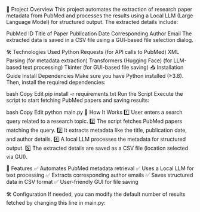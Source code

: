 📌 Project Overview
This project automates the extraction of research paper metadata from PubMed and processes the results using a Local LLM (Large Language Model) for structured output. The extracted details include:

PubMed ID
Title of Paper
Publication Date
Corresponding Author Email
The extracted data is saved in a CSV file using a GUI-based file selection dialog.

🛠️ Technologies Used
Python
Requests (for API calls to PubMed)
XML Parsing (for metadata extraction)
Transformers (Hugging Face) (for LLM-based text processing)
Tkinter (for GUI-based file saving)
📥 Installation Guide
Install Dependencies
Make sure you have Python installed (≥3.8). Then, install the required dependencies:

bash
Copy
Edit
pip install -r requirements.txt
 Run the Script
Execute the script to start fetching PubMed papers and saving results:

bash
Copy
Edit
python main.py
📝 How It Works
1️⃣ User enters a search query related to a research topic.
2️⃣ The script fetches PubMed papers matching the query.
3️⃣ It extracts metadata like the title, publication date, and author details.
4️⃣ A local LLM processes the metadata for structured output.
5️⃣ The extracted details are saved as a CSV file (location selected via GUI).

📌 Features
✅ Automates PubMed metadata retrieval
✅ Uses a Local LLM for text processing
✅ Extracts corresponding author emails
✅ Saves structured data in CSV format
✅ User-friendly GUI for file saving

🛠️ Configuration
If needed, you can modify the default number of results fetched by changing this line in main.py:


